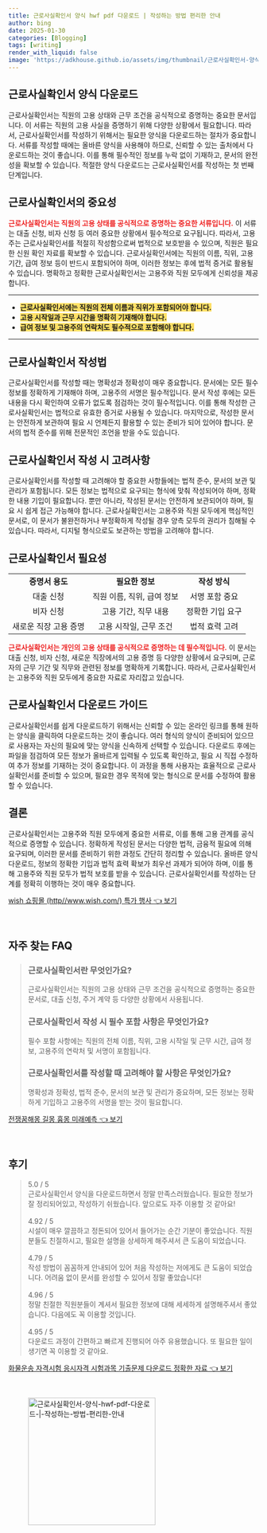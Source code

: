 ```yaml
---
title: 근로사실확인서 양식 hwf pdf 다운로드 | 작성하는 방법 편리한 안내
author: bing
date: 2025-01-30
categories: [Blogging]
tags: [writing]
render_with_liquid: false
image: 'https://adkhouse.github.io/assets/img/thumbnail/근로사실확인서-양식-hwf-pdf-다운로드-|-작성하는-방법-편리한-안내.webp'
---
```



<h2 id='근로사실확인서_양식_다운로드'>근로사실확인서 양식 다운로드</h2>

<p>근로사실확인서는 직원의 고용 상태와 근무 조건을 공식적으로 증명하는 중요한 문서입니다. 이 서류는 직원의 고용 사실을 증명하기 위해 다양한 상황에서 필요합니다. 따라서, 근로사실확인서를 작성하기 위해서는 필요한 양식을 다운로드하는 절차가 중요합니다. 서류를 작성할 때에는 올바른 양식을 사용해야 하므로, 신뢰할 수 있는 출처에서 다운로드하는 것이 좋습니다. 이를 통해 필수적인 정보를 누락 없이 기재하고, 문서의 완전성을 확보할 수 있습니다. 적절한 양식 다운로드는 근로사실확인서를 작성하는 첫 번째 단계입니다.</p>

<h2 id='근로사실확인서의_중요성'>근로사실확인서의 중요성</h2>

<p><b><span style="color: #ee2323;">근로사실확인서는 직원의 고용 상태를 공식적으로 증명하는 중요한 서류입니다.</span></b> 이 서류는 대출 신청, 비자 신청 등 여러 중요한 상황에서 필수적으로 요구됩니다. 따라서, 고용주는 근로사실확인서를 적절히 작성함으로써 법적으로 보호받을 수 있으며, 직원은 필요한 신원 확인 자료를 확보할 수 있습니다. 근로사실확인서에는 직원의 이름, 직위, 고용 기간, 급여 정보 등이 반드시 포함되어야 하며, 이러한 정보는 후에 법적 증거로 활용될 수 있습니다. 명확하고 정확한 근로사실확인서는 고용주와 직원 모두에게 신뢰성을 제공합니다. </p>

<hr />

<ul>
    <li><b><span style="background-color: #ffe066;">근로사실확인서에는 직원의 전체 이름과 직위가 포함되어야 합니다.</span></b></li>
    <li><b><span style="background-color: #ffe066;">고용 시작일과 근무 시간을 명확히 기재해야 합니다.</span></b></li>
    <li><b><span style="background-color: #ffe066;">급여 정보 및 고용주의 연락처도 필수적으로 포함해야 합니다.</span></b></li>
</ul>

<hr />

<h2 id='근로사실확인서_작성법'>근로사실확인서 작성법</h2>

<p>근로사실확인서를 작성할 때는 명확성과 정확성이 매우 중요합니다. 문서에는 모든 필수 정보를 정확하게 기재해야 하며, 고용주의 서명은 필수적입니다. 문서 작성 후에는 모든 내용을 다시 확인하여 오류가 없도록 점검하는 것이 필수적입니다. 이를 통해 작성한 근로사실확인서는 법적으로 유효한 증거로 사용될 수 있습니다. 마지막으로, 작성한 문서는 안전하게 보관하여 필요 시 언제든지 활용할 수 있는 준비가 되어 있어야 합니다. 문서의 법적 준수를 위해 전문적인 조언을 받을 수도 있습니다.</p>

<h2 id='근로사실확인서_작성시_고려사항'>근로사실확인서 작성 시 고려사항</h2>

<p>근로사실확인서를 작성할 때 고려해야 할 중요한 사항들에는 법적 준수, 문서의 보관 및 관리가 포함됩니다. 모든 정보는 법적으로 요구되는 형식에 맞춰 작성되어야 하며, 정확한 내용 기입이 필요합니다. 뿐만 아니라, 작성된 문서는 안전하게 보관되어야 하며, 필요 시 쉽게 접근 가능해야 합니다. 근로사실확인서는 고용주와 직원 모두에게 핵심적인 문서로, 이 문서가 불완전하거나 부정확하게 작성될 경우 양측 모두의 권리가 침해될 수 있습니다. 따라서, 디지털 형식으로도 보관하는 방법을 고려해야 합니다.</p>

<h2 id='근로사실확인서_필요성'>근로사실확인서 필요성</h2>

<table>
    <tr>
        <td style="text-align: center; height: 17px;"><b>증명서 용도</b></td>
        <td style="text-align: center; height: 17px;"><b>필요한 정보</b></td>
        <td style="text-align: center; height: 17px;"><b>작성 방식</b></td>
    </tr>
    <tr>
        <td style="text-align: center; height: 17px;">대출 신청</td>
        <td style="text-align: center; height: 17px;">직원 이름, 직위, 급여 정보</td>
        <td style="text-align: center; height: 17px;">서명 포함 중요</td>
    </tr>
    <tr>
        <td style="text-align: center; height: 17px;">비자 신청</td>
        <td style="text-align: center; height: 17px;">고용 기간, 직무 내용</td>
        <td style="text-align: center; height: 17px;">정확한 기입 요구</td>
    </tr>
    <tr>
        <td style="text-align: center; height: 17px;">새로운 직장 고용 증명</td>
        <td style="text-align: center; height: 17px;">고용 시작일, 근무 조건</td>
        <td style="text-align: center; height: 17px;">법적 효력 고려</td>
    </tr>
</table>

<p><b><span style="color: #ee2323;">근로사실확인서는 개인의 고용 상태를 공식적으로 증명하는 데 필수적입니다.</span></b> 이 문서는 대출 신청, 비자 신청, 새로운 직장에서의 고용 증명 등 다양한 상황에서 요구되며, 근로자의 근무 기간 및 직무와 관련된 정보를 명확하게 기록합니다. 따라서, 근로사실확인서는 고용주와 직원 모두에게 중요한 자료로 자리잡고 있습니다.</p>

<h2 id='근로사실확인서_다운로드_가이드'>근로사실확인서 다운로드 가이드</h2>

<p>근로사실확인서를 쉽게 다운로드하기 위해서는 신뢰할 수 있는 온라인 링크를 통해 원하는 양식을 클릭하여 다운로드하는 것이 좋습니다. 여러 형식의 양식이 준비되어 있으므로 사용자는 자신의 필요에 맞는 양식을 신속하게 선택할 수 있습니다. 다운로드 후에는 파일을 점검하여 모든 정보가 올바르게 입력될 수 있도록 확인하고, 필요 시 직접 수정하여 추가 정보를 기재하는 것이 중요합니다. 이 과정을 통해 사용자는 효율적으로 근로사실확인서를 준비할 수 있으며, 필요한 경우 목적에 맞는 형식으로 문서를 수정하여 활용할 수 있습니다.</p>

<h2 id='결론'>결론</h2>

<p>근로사실확인서는 고용주와 직원 모두에게 중요한 서류로, 이를 통해 고용 관계를 공식적으로 증명할 수 있습니다. 정확하게 작성된 문서는 다양한 법적, 금융적 필요에 의해 요구되며, 이러한 문서를 준비하기 위한 과정도 간단히 정리할 수 있습니다. 올바른 양식 다운로드, 정보의 정확한 기입과 법적 효력 확보가 최우선 과제가 되어야 하며, 이를 통해 고용주와 직원 모두가 법적 보호를 받을 수 있습니다. 근로사실확인서를 작성하는 단계를 정확히 이행하는 것이 매우 중요합니다.</p>


<p><a class="click-button" title="wish 쇼핑몰 (http//www.wish.com/) 특가 행사" href="https://adkhouse.github.io/posts/wish-%EC%87%BC%ED%95%91%EB%AA%B0-(httpwww.wish.com)-%ED%8A%B9%EA%B0%80-%ED%96%89%EC%82%AC/" rel="dofollow">wish 쇼핑몰 (http//www.wish.com/) 특가 행사 👈 보기</a></p><br>
<h2 id='자주_찾는_FAQ'>자주 찾는 FAQ</h2>
<div itemscope="" itemtype="https://schema.org/FAQPage"> 
<blockquote> 
<div itemscope="" itemprop="mainEntity" itemtype="https://schema.org/Question"> 
<h3 itemprop="name">근로사실확인서란 무엇인가요?</h3> 
<div itemscope="" itemprop="acceptedAnswer" itemtype="https://schema.org/Answer"> 
<span itemprop="text"> 
<p>근로사실확인서는 직원의 고용 상태와 근무 조건을 공식적으로 증명하는 중요한 문서로, 대출 신청, 주거 계약 등 다양한 상황에서 사용됩니다.</p> 
</span> 
</div> 
</div> 

<div itemscope="" itemprop="mainEntity" itemtype="https://schema.org/Question"> 
<h3 itemprop="name">근로사실확인서 작성 시 필수 포함 사항은 무엇인가요?</h3> 
<div itemscope="" itemprop="acceptedAnswer" itemtype="https://schema.org/Answer"> 
<span itemprop="text"> 
<p>필수 포함 사항에는 직원의 전체 이름, 직위, 고용 시작일 및 근무 시간, 급여 정보, 고용주의 연락처 및 서명이 포함됩니다.</p> 
</span> 
</div> 
</div> 

<div itemscope="" itemprop="mainEntity" itemtype="https://schema.org/Question"> 
<h3 itemprop="name">근로사실확인서를 작성할 때 고려해야 할 사항은 무엇인가요?</h3> 
<div itemscope="" itemprop="acceptedAnswer" itemtype="https://schema.org/Answer"> 
<span itemprop="text"> 
<p>명확성과 정확성, 법적 준수, 문서의 보관 및 관리가 중요하며, 모든 정보는 정확하게 기입하고 고용주의 서명을 받는 것이 필요합니다.</p> 
</span> 
</div> 
</div> 
</blockquote> 
</div>
<p><a class="click-button" title="전쟁꿈해몽 길몽 흉몽 미래예측" href="https://adkhouse.github.io/posts/%EC%A0%84%EC%9F%81%EA%BF%88%ED%95%B4%EB%AA%BD-%EA%B8%B8%EB%AA%BD-%ED%9D%89%EB%AA%BD-%EB%AF%B8%EB%9E%98%EC%98%88%EC%B8%A1/" rel="dofollow">전쟁꿈해몽 길몽 흉몽 미래예측 👈 보기</a></p><br>
<h2 id='후기'>후기</h2>
<div itemscope itemtype="https://schema.org/Product">
  <blockquote>
  <div itemprop="review" itemscope itemtype="https://schema.org/Review">
      <div itemprop="reviewRating" itemscope itemtype="https://schema.org/Rating"> <span itemprop="ratingValue">5.0</span> / <span itemprop="bestRating">5</span> </div>
      <span itemprop="reviewBody">근로사실확인서 양식을 다운로드하면서 정말 만족스러웠습니다. 필요한 정보가 잘 정리되어있고, 작성하기 쉬웠습니다. 앞으로도 자주 이용할 것 같아요!</span>
  </div>
  <br>
  <div itemprop="review" itemscope itemtype="https://schema.org/Review">
      <div itemprop="reviewRating" itemscope itemtype="https://schema.org/Rating"> <span itemprop="ratingValue">4.92</span> / <span itemprop="bestRating">5</span> </div>
      <span itemprop="reviewBody">시설이 매우 깔끔하고 정돈되어 있어서 들어가는 순간 기분이 좋았습니다. 직원분들도 친절하시고, 필요한 설명을 상세하게 해주셔서 큰 도움이 되었습니다.</span>
  </div>
  <br>
  <div itemprop="review" itemscope itemtype="https://schema.org/Review">
      <div itemprop="reviewRating" itemscope itemtype="https://schema.org/Rating"> <span itemprop="ratingValue">4.79</span> / <span itemprop="bestRating">5</span> </div>
      <span itemprop="reviewBody">작성 방법이 꼼꼼하게 안내되어 있어 처음 작성하는 저에게도 큰 도움이 되었습니다. 어려움 없이 문서를 완성할 수 있어서 정말 좋았습니다!</span>
  </div>
  <br>
  <div itemprop="review" itemscope itemtype="https://schema.org/Review">
      <div itemprop="reviewRating" itemscope itemtype="https://schema.org/Rating"> <span itemprop="ratingValue">4.96</span> / <span itemprop="bestRating">5</span> </div>
      <span itemprop="reviewBody">정말 친절한 직원분들이 계셔서 필요한 정보에 대해 세세하게 설명해주셔서 좋았습니다. 다음에도 꼭 이용할 것입니다.</span>
  </div>
  <br>
  <div itemprop="review" itemscope itemtype="https://schema.org/Review">
      <div itemprop="reviewRating" itemscope itemtype="https://schema.org/Rating"> <span itemprop="ratingValue">4.95</span> / <span itemprop="bestRating">5</span> </div>
      <span itemprop="reviewBody">다운로드 과정이 간편하고 빠르게 진행되어 아주 유용했습니다. 또 필요한 일이 생기면 꼭 이용할 것 같아요.</span>
  </div>
  </blockquote>
</div>
<p><a class="click-button" title="화물운송 자격시험 응시자격 시험과목 기출문제 다운로드 정확한 자료" href="https://adkhouse.github.io/posts/%ED%99%94%EB%AC%BC%EC%9A%B4%EC%86%A1-%EC%9E%90%EA%B2%A9%EC%8B%9C%ED%97%98-%EC%9D%91%EC%8B%9C%EC%9E%90%EA%B2%A9-%EC%8B%9C%ED%97%98%EA%B3%BC%EB%AA%A9-%EA%B8%B0%EC%B6%9C%EB%AC%B8%EC%A0%9C-%EB%8B%A4%EC%9A%B4%EB%A1%9C%EB%93%9C-%EC%A0%95%ED%99%95%ED%95%9C-%EC%9E%90%EB%A3%8C/" rel="dofollow">화물운송 자격시험 응시자격 시험과목 기출문제 다운로드 정확한 자료 👈 보기</a></p><br>
<figure class="image"><img src="https://adkhouse.github.io/assets/img/thumbnail/근로사실확인서-양식-hwf-pdf-다운로드-|-작성하는-방법-편리한-안내.webp" alt="근로사실확인서-양식-hwf-pdf-다운로드-|-작성하는-방법-편리한-안내" width="256" height="256"></figure>